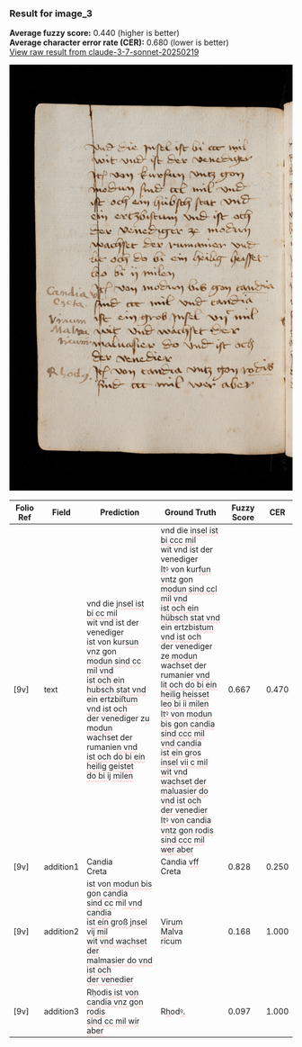 ### Result for image_3
**Average fuzzy score:** 0.440 (higher is better)<br>**Average character error rate (CER):** 0.680 (lower is better)<br>[View raw result from claude-3-7-sonnet-20250219](https://github.com/RISE-UNIBAS/humanities_data_benchmark/blob/main/results/2025-10-28/T0274/request_T0274_image_3.json)

<img src="https://github.com/RISE-UNIBAS/humanities_data_benchmark/blob/main/benchmarks/medieval_manuscripts/images/image_3.jpg?raw=true" alt="image_3" width="800px">

<style>
.diff { text-decoration: underline; text-decoration-color: #ffcccc; text-decoration-style: wavy; }
</style>

| Folio Ref | Field | Prediction | Ground Truth | Fuzzy Score | CER |
|-----------|-------|------------|--------------|-------------|-----|
| [9v] | text | vnd die <span class="diff">jnsel ist bi cc mil<br></span>wit vnd ist der venediger<br><span class="diff">ist</span> von kur<span class="diff">sun vn</span>z gon<br><span class="diff">modun sind cc mil vnd<br>ist och ein hubsch stat vnd<br></span>ein ertzbi<span class="diff">ſtum vnd ist och<br></span>der venediger z<span class="diff">u modun<br></span>wachset der rumanie<span class="diff">n vnd<br>ist och do bi ein heilig geistet<br>do bi ij milen</span> | vnd die <span class="diff">insel ist bi ccc mil<br> </span>wit vnd ist der venediger<br><span class="diff"> Itꝰ</span> von kur<span class="diff">fun vnt</span>z gon<br><span class="diff"> modun sind ccl mil vnd<br> ist och ein hübsch stat vnd<br> </span>ein ertzbi<span class="diff">stum vnd ist och<br> </span>der venediger z<span class="diff">e modun<br> </span>wachset der rumanie<span class="diff">r vnd<br> lit och do bi ein heilig heisset<br> leo bi ii milen<br> Itꝰ von modun bis gon candia<br> sind ccc mil vnd candia<br> ist ein gros insel vii c mil<br> wit vnd wachset der<br> maluasier do vnd ist och<br> der venedier<br> Itꝰ von candia vntz gon rodis<br> sind ccc mil wer aber</span> | 0.667 | 0.470 |
| [9v] | addition1 | Candia<br>Creta | Candia<span class="diff"> vff</span><br><span class="diff"> </span>Creta | 0.828 | 0.250 |
| [9v] | addition2 | i<span class="diff">st</span> v<span class="diff">on modun bis gon candi</span>a<br><span class="diff">s</span>i<span class="diff">nd </span>c<span class="diff">c </span>m<span class="diff">il vnd candia<br>ist ein groß jnsel vij mil<br>wit vnd wachset der<br>malmasier do vnd ist och<br>der venedier</span> | <span class="diff">V</span>i<span class="diff">rum<br></span> <span class="diff">Mal</span>va<br><span class="diff"> r</span>ic<span class="diff">u</span>m | 0.168 | 1.000 |
| [9v] | addition3 | R<span class="diff">ḥ</span>od<span class="diff">is ist von candia vnz gon rodis<br>sind cc mil wir aber</span> | R<span class="diff">h</span>od<span class="diff">ꝰ.</span> | 0.097 | 1.000 |
